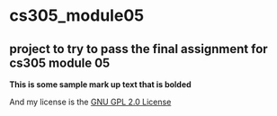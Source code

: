 # cs305_module05
## project to try to pass the final assignment for cs305 module 05

**This is some sample mark up text that is bolded**

And my license is the [GNU GPL 2.0 License](LICENSE)
